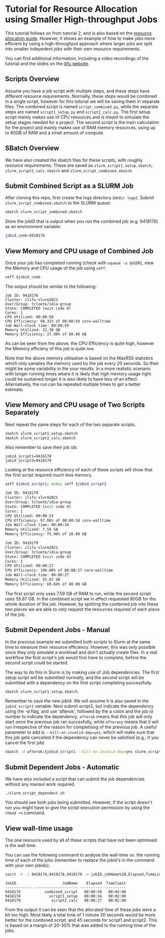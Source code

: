 # Tutorial for Resource Allocation using Smaller High-throughput Jobs

This tutorial follows on from tutorial 2, and is also based on the [resource allocation guide](https://docs.ilifu.ac.za/#/tech_docs/resource_allocation). However, it shows an example of how to make jobs more efficient by using a high-throughput approach where larger jobs are split into smaller indepedent jobs with their own resource requirements.

You can find additional information, including a video recordings of the tutorial and the slides on the [ilifu website](https://www.ilifu.ac.za/latest-training).

## Scripts Overview

Assume you have a job script with multiple steps, and these steps have different resource requirements.
Normally, these steps would be combined in a single script, however for this tutorial we will be saving them in separate files. 
The combined script is named `script_combined.py`, while the separate steps are named `script1_setup.py` and `script2_calc.py`. 
The first setup script mainly makes use of CPU resources and is meant to simulate the setup stages needed for a project. 
The second script is the main calculation for the project and mainly makes use of RAM memory resources, using up to 60GB of RAM and a small amount of compute. 

## SBatch Overview

We have also created the sbatch files for these scripts, with roughly resource requirements. These are saved as 
`slurm_script1_setup.sbatch`, `slurm_script2_calc.sbatch` and `slurm_script_combined.sbatch`. 

## Submit Combined Script as a SLURM Job

After cloning this repo, first create the logs directory (`mkdir logs`). Submit `slurm_script_combined.sbatch` to the SLURM queue:

```bash
sbatch slurm_script_combined.sbatch
```

Store the jobID that is output when you run the combined job (e.g. 9418176) as an environment variable:

```bash
jobid_comb=9418176
```

## View Memory and CPU usage of Combined Job 

Once your job has completed running (check with `squeue -u $USER`), view the Memory and CPU usage of the job using `seff`:

```bash
seff $jobid_comb
```

The output should be similar to the following: 

```
Job ID: 9418176
Cluster: ilifu-slurm2021
User/Group: tcloete/idia-group
State: COMPLETED (exit code 0)
Cores: 1
CPU Utilized: 00:00:58
CPU Efficiency: 98.31% of 00:00:59 core-walltime
Job Wall-clock time: 00:00:59
Memory Utilized: 22.38 GB
Memory Efficiency: 27.98% of 80.00 GB
```

As can be seen from the above, the CPU Efficiency is quite high, however the Memory efficieny of this job is quite low. 

Note that the above memory utilisation is based on the MaxRSS statistics which only samples the memory used by the job every 20 seconds. So their might be some variability in the your results. In a more realistic scenario with longer running times where it is likely that high memory usage right could be sustained longer it is also likely to have less of an effect.
Alternatively, the run can be repeated multiple times to get a better estimate.

## View Memory and CPU usage of Two Scripts Separately 

Next repeat the same steps for each of the two separate scripts. 

```bash 
sbatch slurm_script1_setup.sbatch
sbatch slurm_script2_calc.sbatch
```

Also remember to save their job ids

```
jobid_script1=9418178
jobid_script2=9418179
```

Looking at the resource efficiency of each of these scripts will show that the first script required much less memory. 

```bash
seff $jobid_script1; echo; seff $jobid_script2
```

```bash
Job ID: 9418178
Cluster: ilifu-slurm2021
User/Group: tcloete/idia-group
State: COMPLETED (exit code 0)
Cores: 1
CPU Utilized: 00:00:33
CPU Efficiency: 97.06% of 00:00:34 core-walltime
Job Wall-clock time: 00:00:34
Memory Utilized: 7.59 GB
Memory Efficiency: 75.90% of 10.00 GB

Job ID: 9418179
Cluster: ilifu-slurm2021
User/Group: tcloete/idia-group
State: COMPLETED (exit code 0)
Cores: 1
CPU Utilized: 00:00:27
CPU Efficiency: 100.00% of 00:00:27 core-walltime
Job Wall-clock time: 00:00:27
Memory Utilized: 55.87 GB
Memory Efficiency: 69.84% of 80.00 GB
```

The first script only uses 7.59 GB of RAM to run, while the second script uses 55.87 GB. In the combined script we in effect requested 80GB for the whole duration of the job. 
However, by splitting the combined job into these two pieces we are able to only request the resources required of each piece of the job.

## Submit Dependent Jobs - Manual

In the previous example we submitted both scripts to Slurm at the same time to measure their resource efficiency. However, this was only possible since they only simulate a workload and don't actually create files. In a real workflow the first script's job would first have to complete, before the second script could be started. 

The way to do this in Slurm is by making use of Job dependencies. The first setup script will be submitted normally, and the second script will be submitted with a dependency on the first script completing successfully.

```bash
sbatch slurm_script1_setup.sbatch
```

Remember to save the new jobid. We will assume it is also saved in the `jobid_script1` variable. Next submit script2, but indicate the dependency using the -d flag, and use 'afterok', followed by the a colon and the job id number to indicate the dependency. `afterok` means that this job will only start once the previous job ran succesfully, while `afterany` means that it will run irrespective of the reason for completiong of the previous job. A useful parameter to add is `--kill-on-invalid-dep=yes`, which will make sure that this job gets cancelled if the dependency can never be satisfied (e.g., if you cancel the first job)

```bash
sbatch -d afterok:$jobid_script1 --kill-on-invalid-dep=yes slurm_script2_calc.sbatch
```

## Submit Dependent Jobs - Automatic

We have also included a script that can submit the job dependencies without any manaul work required.

```
./slurm_script_dependent.sh
```

You should see both jobs being submitted. However, if the script doesn't run you might have to give the script execution permission by using the `chmod +x` command.

## View wall-time usage

The one resource used by all of these scripts that have not been optimised is the wall time. 

You can use the following command to analyse the wall-time vs. the running time of each of the jobs (remember to replace the jobid's in the command with your own jobids):

```bash
sacct -X -j 9418176,9418178,9418179 -o jobID,jobName%20,Elapsed,TimeLimit
```

```
JobID                     JobName    Elapsed  Timelimit 
------------ -------------------- ---------- ---------- 
9418176           combined_script   00:00:59   00:04:00 
9418178             script1_setup   00:00:34   00:02:00 
9418179              script2_calc   00:00:27   00:02:00

```

From the output it can be seen that the allocated time of these jobs were a bit too high. Most likely a total time of 1 minute 30 seconds would be more better for the combined script, and 45 seconds for script1 and script2. This is based on a margin of 20-30% that was added to the running time of the jobs.